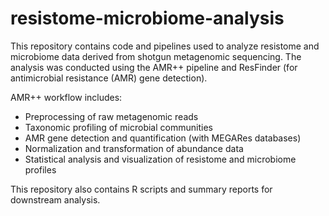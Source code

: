 # resistome-microbiome-analysis
This repository contains code and pipelines used to analyze resistome and microbiome data derived from shotgun metagenomic sequencing.
The analysis was conducted using the AMR++ pipeline and ResFinder (for antimicrobial resistance (AMR) gene detection).

AMR++ workflow includes:
- Preprocessing of raw metagenomic reads
- Taxonomic profiling of microbial communities
- AMR gene detection and quantification (with MEGARes databases)
- Normalization and transformation of abundance data
- Statistical analysis and visualization of resistome and microbiome profiles

This repository also contains R scripts and summary reports for downstream analysis.
